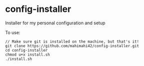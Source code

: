 config-installer
================

Installer for my personal configuration and setup

To use:

```shell
// Make sure git is installed on the machine, but that's it!
git clone https://github.com/mahimahi42/config-installer.git
cd config-installer
chmod u+x install.sh
./install.sh
```
